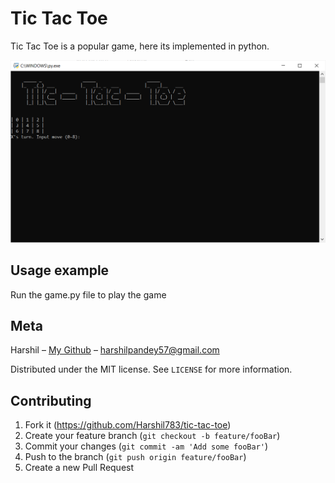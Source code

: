 # Tic Tac Toe

Tic Tac Toe is a popular game, here its implemented in python.

![](https://github.com/Harshil783/tic-tac-toe/blob/main/Tic-tac-toe.PNG)


## Usage example

Run the game.py file to play the game

## Meta

Harshil – [My Github](https://github.com/Harshil783/) – harshilpandey57@gmail.com

Distributed under the MIT license. See ``LICENSE`` for more information.


## Contributing

1. Fork it (<https://github.com/Harshil783/tic-tac-toe>)
2. Create your feature branch (`git checkout -b feature/fooBar`)
3. Commit your changes (`git commit -am 'Add some fooBar'`)
4. Push to the branch (`git push origin feature/fooBar`)
5. Create a new Pull Request
